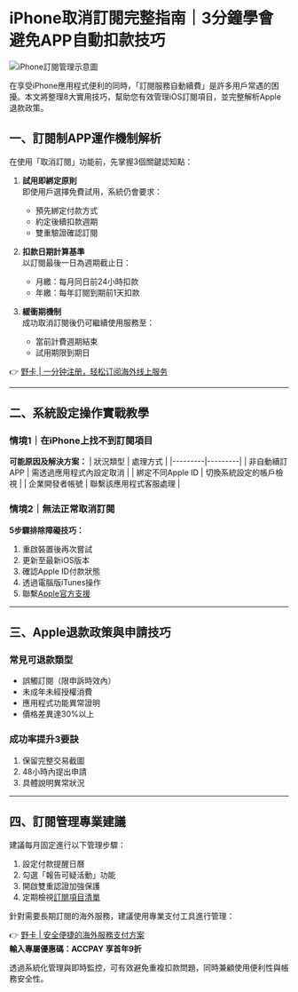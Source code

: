 # iPhone取消訂閱完整指南｜3分鐘學會避免APP自動扣款技巧

![iPhone訂閱管理示意圖](https://bbtdd.com/wp-content/uploads/img/9673348635246.webp)

在享受iPhone應用程式便利的同時，「訂閱服務自動續費」是許多用戶常遇的困擾。本文將整理8大實用技巧，幫助您有效管理iOS訂閱項目，並完整解析Apple退款政策。

## 一、訂閱制APP運作機制解析
在使用「取消訂閱」功能前，先掌握3個關鍵認知點：

1. **試用即綁定原則**  
即使用戶選擇免費試用，系統仍會要求：
   - 預先綁定付款方式
   - 約定後續扣款週期
   - 雙重驗證確認訂閱

2. **扣款日期計算基準**  
以訂閱最後一日為週期截止日：
   - 月繳：每月同日前24小時扣款
   - 年繳：每年訂閱到期前1天扣款

3. **緩衝期機制**  
成功取消訂閱後仍可繼續使用服務至：
   - 當前計費週期結束
   - 試用期限到期日

👉 [野卡 | 一分钟注册，轻松订阅海外线上服务](https://bbtdd.com/yeka)

---

## 二、系統設定操作實戰教學

### 情境1｜在iPhone上找不到訂閱項目
**可能原因及解決方案：**
| 狀況類型 | 處理方式 |
|---------|---------|
| 非自動續訂APP | 需透過應用程式內設定取消 |
| 綁定不同Apple ID | 切換系統設定的帳戶檢視 |
| 企業開發者帳號 | 聯繫該應用程式客服處理 |

### 情境2｜無法正常取消訂閱
**5步驟排除障礙技巧：**
1. 重啟裝置後再次嘗試
2. 更新至最新iOS版本
3. 確認Apple ID付款狀態
4. 透過電腦版iTunes操作
5. 聯繫[Apple官方支援](https://support.apple.com/)

---

## 三、Apple退款政策與申請技巧

### 常見可退款類型
- 誤觸訂閱（限申訴時效內）
- 未成年未經授權消費
- 應用程式功能異常證明
- 價格差異達30%以上

### 成功率提升3要訣
1. 保留完整交易截圖
2. 48小時內提出申請
3. 具體說明異常狀況

---

## 四、訂閱管理專業建議
建議每月固定進行以下管理步驟：
1. 設定付款提醒日曆
2. 勾選「報告可疑活動」功能
3. 開啟雙重認證加強保護
4. 定期檢視[訂閱項目清單](https://support.apple.com/)

針對需要長期訂閱的海外服務，建議使用專業支付工具進行管理：

👉 [野卡 | 安全便捷的海外服務支付方案](https://bbtdd.com/yeka)  
**輸入專屬優惠碼：ACCPAY 享首年9折**

透過系統化管理與即時監控，可有效避免重複扣款問題，同時兼顧使用便利性與帳務安全性。